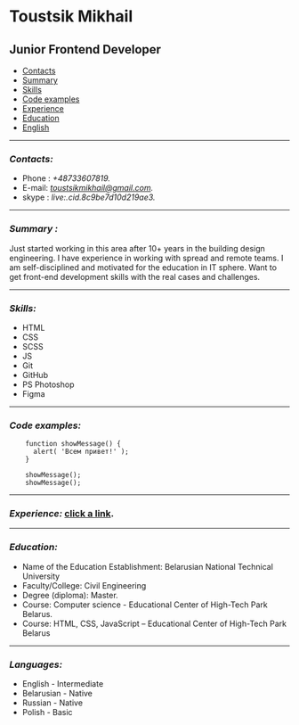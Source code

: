  # Toustsik Mikhail

 ## Junior Frontend Developer
 

* [Contacts](#contacts)
* [Summary](#summary)
* [Skills](#skills)
* [Code examples](#code)
* [Experience](#experience)
* [Education](#education)
* [English](#language)

---
 ### ***<a name='contacts'></a> Contacts:***
   - Phone : *+48733607819.*
   - E-mail: *toustsikmikhail@gmail.com.*
   - skype : *live:.cid.8c9be7d10d219ae3.*

---

 ### ***<a name='summary'></a>Summary :***  
   Just started working in this area after 10+ years in the building design engineering. 
I have experience in working with spread and remote teams. I am self-disciplined and 
motivated for the education in IT sphere. Want to get front-end development skills with
the real cases and challenges. 

---

 ### ***<a name='skills'></a>Skills:***
 * HTML
 * CSS
 * SCSS
 * JS
 * Git
 * GitHub
 * PS Photoshop
 * Figma

 ---
 ### ***<a name='code'></a>Code examples:***

        
        function showMessage() {
          alert( 'Всем привет!' );
        }

        showMessage();
        showMessage();
        
---

 ### ***<a name='experience'></a>Experience:*** [click a link](https://tomikhail.github.io/rsschool-cv/cv).

---
### ***<a name='education'></a>Education:***   
  - Name of the Education Establishment: Belarusian National Technical University
  - Faculty/College: Civil Engineering
  - Degree (diploma): Master.
  - Course: Computer science - Educational Center of High-Tech Park Belarus.
  - Course: HTML, CSS, JavaScript – Educational Center of High-Tech Park Belarus
---
 ### ***<a name='language'></a>Languages:***
 * English - Intermediate
 * Belarusian - Native 
 * Russian - Native
 * Polish - Basic
  <!-- I use my english knowledge on a daily basis for reading technical documentation, watching learning videos and listening podcast about Annelids. :laughing: -->